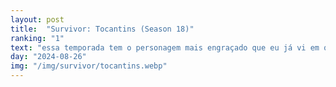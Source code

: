 ```yaml
---
layout: post
title:  "Survivor: Tocantins (Season 18)"
ranking: "1"
text: "essa temporada tem o personagem mais engraçado que eu já vi em qualquer reality show, o fato de que ele consegue chegar tão longe sem ter a menor noção do que está acontecendo só deixa tudo melhor ainda. por enquanto é minha favorita"
day: "2024-08-26"
img: "/img/survivor/tocantins.webp"
---
```

